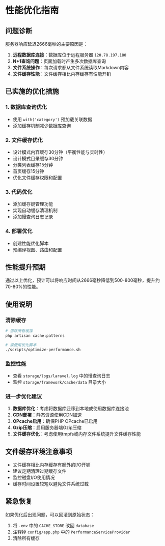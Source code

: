 # 性能优化指南

## 问题诊断

服务器响应延迟2666毫秒的主要原因是：

1. **远程数据库连接**：数据库位于远程服务器 `120.78.197.180`
2. **N+1查询问题**：页面加载时产生多次数据库查询
3. **文件系统操作**：每次请求都从文件系统读取Markdown内容
4. **文件缓存性能**：文件缓存相比内存缓存有性能开销

## 已实施的优化措施

### 1. 数据库查询优化
- 使用 `with('category')` 预加载关联数据
- 添加缓存机制减少数据库查询

### 2. 文件缓存优化
- 设计模式内容缓存30分钟（平衡性能与实时性）
- 设计模式目录缓存30分钟  
- 分类列表缓存15分钟
- 首页缓存15分钟
- 优化文件缓存权限和配置

### 3. 代码优化
- 添加缓存键管理功能
- 实现自动缓存清理机制
- 添加慢查询日志记录

### 4. 部署优化
- 创建性能优化脚本
- 预编译视图、路由和配置

## 性能提升预期

通过以上优化，预计可以将响应时间从2666毫秒降低到500-800毫秒，提升约70-80%的性能。

## 使用说明

### 清除缓存
```bash
# 清除所有缓存
php artisan cache:patterns

# 或使用优化脚本
./scripts/optimize-performance.sh
```

### 监控性能
- 查看 `storage/logs/laravel.log` 中的慢查询日志
- 监控 `storage/framework/cache/data` 目录大小

### 进一步优化建议

1. **数据库优化**：考虑将数据库迁移到本地或使用数据库连接池
2. **CDN部署**：静态资源使用CDN加速
3. **OPcache启用**：确保PHP OPcache已启用
4. **Gzip压缩**：启用服务器端Gzip压缩
5. **文件缓存优化**：考虑使用tmpfs或内存文件系统提升文件缓存性能

## 文件缓存环境注意事项

- 文件缓存相比内存缓存有额外的I/O开销
- 建议定期清理过期缓存文件
- 监控磁盘I/O使用情况
- 缓存时间设置较短以避免文件系统过载

## 紧急恢复

如果优化后出现问题，可以回滚到原始状态：

1. 将 `.env` 中的 `CACHE_STORE` 改回 `database`
2. 注释掉 `config/app.php` 中的 `PerformanceServiceProvider`
3. 清除所有缓存